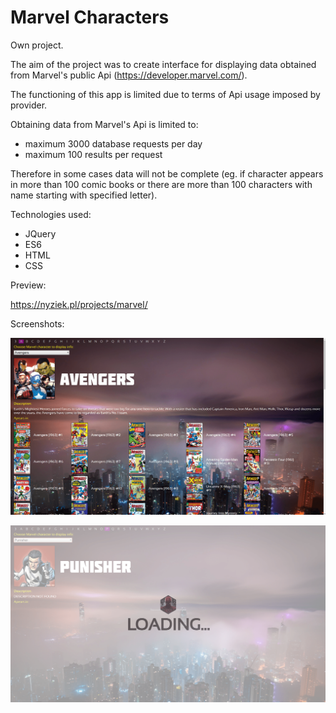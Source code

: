 # Marvel Characters

Own project.

The aim of the project was to create interface for displaying data obtained from Marvel's public Api (https://developer.marvel.com/).

The functioning of this app is limited due to terms of Api usage imposed by provider.

Obtaining data from Marvel's Api is limited to:
* maximum 3000 database requests per day
* maximum 100 results per request

Therefore in some cases data will not be complete (eg. if character appears in more than 100 comic books or there are more than 100 characters with name starting with specified letter).

Technologies used:
* JQuery
* ES6
* HTML
* CSS

Preview:

https://nyziek.pl/projects/marvel/

Screenshots:

![Screenshot 1](./screenshots/marvel1.png)

![Screenshot 2](./screenshots/marvel2.png)
